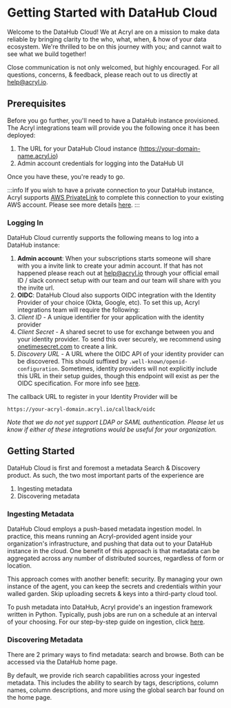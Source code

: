 # Getting Started with DataHub Cloud


Welcome to the DataHub Cloud! We at Acryl are on a mission to make data reliable by bringing clarity to the who, what, when, & how of your data ecosystem. We're thrilled to be on this journey with you; and cannot wait to see what we build together!

Close communication is not only welcomed, but highly encouraged. For all questions, concerns, & feedback, please reach out to us directly at help@acryl.io. 

## Prerequisites

Before you go further, you'll need to have a DataHub instance provisioned. The Acryl integrations team will provide you the following once it has been deployed:

1. The URL for your DataHub Cloud instance (https://your-domain-name.acryl.io)
2. Admin account credentials for logging into the DataHub UI

Once you have these, you're ready to go.

:::info
If you wish to have a private connection to your DataHub instance, Acryl supports [AWS PrivateLink](https://aws.amazon.com/privatelink/) to complete this connection to your existing AWS account. Please see more details [here](integrations/aws-privatelink.md).
:::

### Logging In

DataHub Cloud currently supports the following means to log into a DataHub instance:

1. **Admin account**: When your subscriptions starts someone will share with you a invite link to create your admin account. If that has not happened please reach out at help@acryl.io through your official email ID / slack connect setup with our team and our team will share with you the invite url.
2. **OIDC**: DataHub Cloud also supports OIDC integration with the Identity Provider of your choice (Okta, Google, etc). To set this up, Acryl integrations team will require the following:
3. _Client ID_ - A unique identifier for your application with the identity provider
4. _Client Secret_ - A shared secret to use for exchange between you and your identity provider. To send this over securely, we recommend using [onetimesecret.com](https://onetimesecret.com/) to create a link.
5. _Discovery URL_ - A URL where the OIDC API of your identity provider can be discovered. This should suffixed by `.well-known/openid-configuration`. Sometimes, identity providers will not explicitly include this URL in their setup guides, though this endpoint will exist as per the OIDC specification. For more info see [here](http://openid.net/specs/openid-connect-discovery-1\_0.html).

The callback URL to register in your Identity Provider will be

```
https://your-acryl-domain.acryl.io/callback/oidc 
```

_Note that we do not yet support LDAP or SAML authentication. Please let us know if either of these integrations would be useful for your organization._

## Getting Started

DataHub Cloud is first and foremost a metadata Search & Discovery product. As such, the two most important parts of the experience are

1. Ingesting metadata
2. Discovering metadata

### Ingesting Metadata

DataHub Cloud employs a push-based metadata ingestion model. In practice, this means running an Acryl-provided agent inside your organization's infrastructure, and pushing that data out to your DataHub instance in the cloud. One benefit of this approach is that metadata can be aggregated across any number of distributed sources, regardless of form or location.

This approach comes with another benefit: security. By managing your own instance of the agent, you can keep the secrets and credentials within your walled garden. Skip uploading secrets & keys into a third-party cloud tool. 

To push metadata into DataHub, Acryl provide's an ingestion framework written in Python. Typically, push jobs are run on a schedule at an interval of your choosing. For our step-by-step guide on ingestion, click [here](../../metadata-ingestion/cli-ingestion.md).

### Discovering Metadata

There are 2 primary ways to find metadata: search and browse. Both can be accessed via the DataHub home page.

By default, we provide rich search capabilities across your ingested metadata. This includes the ability to search by tags, descriptions, column names, column descriptions, and more using the global search bar found on the home page.

